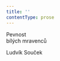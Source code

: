```yaml
---
title: ''
contentType: prose
---
```


<section>

Pevnost  
bílých mravenců

Ludvík Souček

</section>

